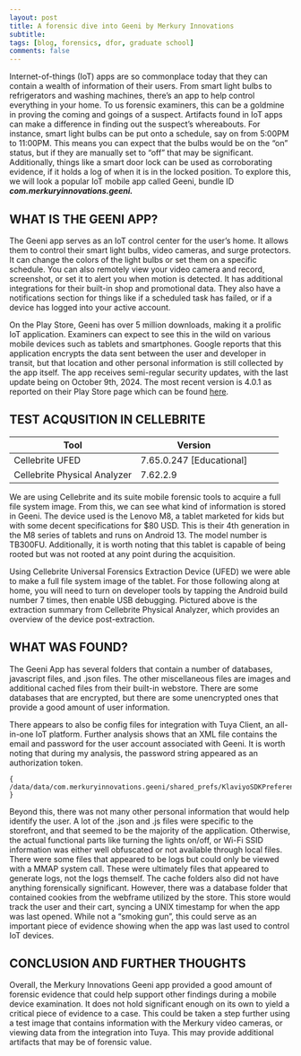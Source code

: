 ```yaml
---
layout: post
title: A forensic dive into Geeni by Merkury Innovations
subtitle: 
tags: [blog, forensics, dfor, graduate school] 
comments: false
---
```


Internet-of-things (IoT) apps are so commonplace today that they can contain a wealth of information of their users. From smart light bulbs to refrigerators and washing machines, there’s an app to help control everything in your home. To us forensic examiners, this can be a goldmine in proving the coming and goings of a suspect. Artifacts found in IoT apps can make a difference in finding out the suspect’s whereabouts.
For instance, smart light bulbs can be put onto a schedule, say on from 5:00PM to 11:00PM. This means you can expect that the bulbs would be on the “on” status, but if they are manually set to “off” that may be significant. Additionally, things like a smart door lock can be used as corroborating evidence, if it holds a log of when it is in the locked position.
To explore this, we will look a popular IoT mobile app called Geeni, bundle ID ***com.merkuryinnovations.geeni.***

WHAT IS THE GEENI APP?
---------------

The Geeni app serves as an IoT control center for the user’s home. It allows them to control their smart light bulbs, video cameras, and surge protectors. It can change the colors of the light bulbs or set them on a specific schedule. You can also remotely view your video camera and record, screenshot, or set it to alert you when motion is detected. It has additional integrations for their built-in shop and promotional data. They also have a notifications section for things like if a scheduled task has failed, or if a device has logged into your active account.


On the Play Store, Geeni has over 5 million downloads, making it a prolific IoT application. Examiners can expect to see this in the wild on various mobile devices such as tablets and smartphones. Google reports that this application encrypts the data sent between the user and developer in transit, but that location and other personal information is still collected by the app itself. The app receives semi-regular security updates, with the last update
being on October 9th, 2024. The most recent version is 4.0.1 as reported on their Play Store page which can be found [here](https://play.google.com/store/apps/details?id=com.merkuryinnovations.geeni).

TEST ACQUSITION IN CELLEBRITE
---------------

| Tool                         | Version                  |   |   |   |
|------------------------------|--------------------------|---|---|---|
| Cellebrite UFED              | 7.65.0.247 [Educational] |   |   |   |
| Cellebrite Physical Analyzer | 7.62.2.9                 |   |   |   |

We are using Cellebrite and its suite mobile forensic tools to acquire a full file system image. From this, we can see what kind of information is stored in Geeni. The device used is the Lenovo M8, a tablet marketed for kids but with some decent specifications for $80 USD. This is their 4th generation in the M8 series of tablets and runs on Android 13. The model number is TB300FU. Additionally, it is worth noting that this tablet is capable of being rooted but was not rooted at any point during the acquisition.

Using Cellebrite Universal Forensics Extraction Device (UFED) we were able to make a full file system image of the tablet. For those following along at home, you will need to turn on
developer tools by tapping the Android build number 7 times, then enable USB debugging. Pictured above is the extraction summary from Cellebrite Physical Analyzer, which provides an overview of the device post-extraction.

WHAT WAS FOUND?
---------------

The Geeni App has several folders that contain a number of databases, javascript files, and .json files. The other miscellaneous files are images and additional cached files from their built-in webstore. There are some databases that are encrypted, but there are some unencrypted ones that provide a good amount of user information.

There appears to also be config files for integration with Tuya Client, an all-in-one IoT platform. Further analysis shows that an XML file contains the email and password for the user account associated with Geeni. It is worth noting that during my analysis, the password string appeared as an authorization token.

```
{
/data/data/com.merkuryinnovations.geeni/shared_prefs/KlaviyoSDKPreferences.xml
}
``` 

Beyond this, there was not many other personal information that would help identify the user. A lot of the .json and .js files were specific to the storefront, and that seemed to be the majority of the application. Otherwise, the actual functional parts like turning the lights on/off, or Wi-Fi SSID information was either well obfuscated or not available through local files. There were some files that appeared to be logs but could only be viewed with a MMAP system call. These were ultimately files that appeared to generate logs, not the logs themself. The cache folders also did not have anything forensically significant. However, there was a database folder that contained cookies from the webframe utilized by the store. This store would track the user and their cart, syncing a UNIX timestamp for when the app was last opened. While not a “smoking gun”, this could serve as an important piece of evidence showing when the app was last used to control IoT devices.

CONCLUSION AND FURTHER THOUGHTS
---------------

Overall, the Merkury Innovations Geeni app provided a good amount of forensic evidence that could help support other findings during a mobile device examination. It does not hold significant enough on its own to yield a critical piece of evidence to a case. This could be taken a step further using a test image that contains information with the Merkury video cameras, or viewing data from the integration into Tuya. This may provide additional artifacts that may be of forensic value.
